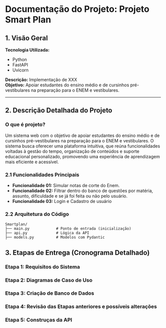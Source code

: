 # Documentação do Projeto: Projeto Smart Plan

## 1. Visão Geral
**Tecnologia Utilizada:**

* Python
* FastAPI
* Uvicorn

**Descrição:** Implementação de XXX  
**Objetivo:** Apoiar estudantes do ensino médio e de cursinhos pré-vestibulares na preparação para o ENEM e vestibulares.

***

## 2. Descrição Detalhada do Projeto

### O que é projeto?

Um sistema web com o objetivo de apoiar estudantes do ensino médio e de cursinhos pré-vestibulares na preparação para o ENEM e vestibulares. O sistema busca oferecer uma plataforma intuitiva, que reúna funcionalidades voltadas à gestão do tempo, organização de conteúdos e suporte educacional personalizado, promovendo uma experiência de aprendizagem mais eficiente e acessível.

### 2.1 Funcionalidades Principais

* **Funcionalidade 01:** Simular notas de corte do Enem.
* **Funcionalidade 02:** Filtrar dentro do banco de questões por matéria, assunto, dificuldade e se já foi feita ou não pelo usuário.
* **Funcionalidade 03:** Login e Cadastro de usuário

### 2.2 Arquitetura do Código
```
Smartplan/  
├── main.py            # Ponto de entrada (inicialização)  
├── api.py             # Lógica da API   
├── models.py          # Modelos com Pydantic
```

## 3. Etapas de Entrega (Cronograma Detalhado)

### Etapa 1:  Requisitos do Sistema
### Etapa 2:  Diagramas de Caso de Uso  
### Etapa 3:  Criação de Banco de Dados 
### Etapa 4:  Revisão das Etapas anteriores e possíveis alterações 
### Etapa 5:  Construças da API 
